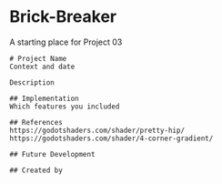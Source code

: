 # Brick-Breaker

A starting place for Project 03


```
# Project Name
Context and date

Description

## Implementation
Which features you included

## References
https://godotshaders.com/shader/pretty-hip/
https://godotshaders.com/shader/4-corner-gradient/

## Future Development

## Created by
```
